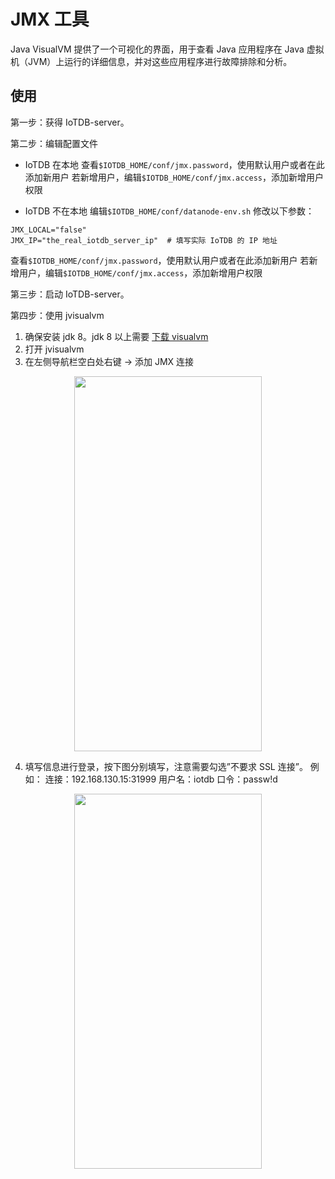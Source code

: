 <!--

    Licensed to the Apache Software Foundation (ASF) under one
    or more contributor license agreements.  See the NOTICE file
    distributed with this work for additional information
    regarding copyright ownership.  The ASF licenses this file
    to you under the Apache License, Version 2.0 (the
    "License"); you may not use this file except in compliance
    with the License.  You may obtain a copy of the License at
    
        http://www.apache.org/licenses/LICENSE-2.0
    
    Unless required by applicable law or agreed to in writing,
    software distributed under the License is distributed on an
    "AS IS" BASIS, WITHOUT WARRANTIES OR CONDITIONS OF ANY
    KIND, either express or implied.  See the License for the
    specific language governing permissions and limitations
    under the License.

-->

# JMX 工具

Java VisualVM 提供了一个可视化的界面，用于查看 Java 应用程序在 Java 虚拟机（JVM）上运行的详细信息，并对这些应用程序进行故障排除和分析。

## 使用

第一步：获得 IoTDB-server。

第二步：编辑配置文件

* IoTDB 在本地
查看`$IOTDB_HOME/conf/jmx.password`，使用默认用户或者在此添加新用户
若新增用户，编辑`$IOTDB_HOME/conf/jmx.access`，添加新增用户权限

* IoTDB 不在本地
编辑`$IOTDB_HOME/conf/datanode-env.sh`
修改以下参数：
```
JMX_LOCAL="false"
JMX_IP="the_real_iotdb_server_ip"  # 填写实际 IoTDB 的 IP 地址
```
查看`$IOTDB_HOME/conf/jmx.password`，使用默认用户或者在此添加新用户
若新增用户，编辑`$IOTDB_HOME/conf/jmx.access`，添加新增用户权限

第三步：启动 IoTDB-server。

第四步：使用 jvisualvm
1. 确保安装 jdk 8。jdk 8 以上需要 [下载 visualvm](https://visualvm.github.io/download.html)
2. 打开 jvisualvm
3. 在左侧导航栏空白处右键 -> 添加 JMX 连接
<img style="width:100%; max-width:300px; max-height:600px; margin-left:auto; margin-right:auto; display:block;" src="https://alioss.timecho.com/docs/img/github/81462914-5738c580-91e8-11ea-94d1-4ff6607e7e2c.png">

4. 填写信息进行登录，按下图分别填写，注意需要勾选”不要求 SSL 连接”。
例如：
连接：192.168.130.15:31999
用户名：iotdb
口令：passw!d
<img style="width:100%; max-width:300px; max-height:600px; margin-left:auto; margin-right:auto; display:block;" src="https://alioss.timecho.com/docs/img/github/81462909-53a53e80-91e8-11ea-98df-0012380da0b2.png">
